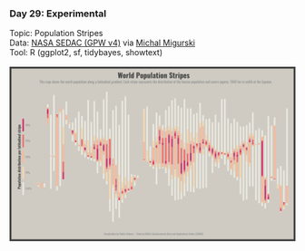### Day 29: Experimental
Topic: Population Stripes
<br>
Data: [NASA SEDAC (GPW v4)](https://beta.sedac.ciesin.columbia.edu/data/collection/gpw-v4) via [Michal Migurski](https://github.com/openaddresses/population)
<br>
Tool: R (ggplot2, sf, tidybayes, showtext)
<br><br>
![./Day29_Experimental/Experimental_PopIntervals.png](https://raw.githubusercontent.com/Z3tt/30DayMapChallenge/master/Day29_Experimental/Experimental_PopIntervals.png)
